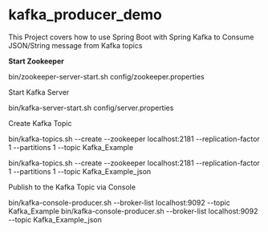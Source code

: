 # kafka_producer_demo
This Project covers how to use Spring Boot with Spring Kafka to Consume JSON/String message from Kafka topics

<b>Start Zookeeper</b>

bin/zookeeper-server-start.sh config/zookeeper.properties

Start Kafka Server

bin/kafka-server-start.sh config/server.properties

Create Kafka Topic

bin/kafka-topics.sh --create --zookeeper localhost:2181 --replication-factor 1 --partitions 1 --topic Kafka_Example

bin/kafka-topics.sh --create --zookeeper localhost:2181 --replication-factor 1 --partitions 1 --topic Kafka_Example_json


Publish to the Kafka Topic via Console

bin/kafka-console-producer.sh --broker-list localhost:9092 --topic Kafka_Example
bin/kafka-console-producer.sh --broker-list localhost:9092 --topic Kafka_Example_json
